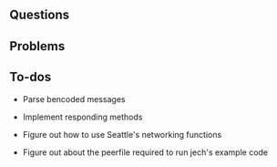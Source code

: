 ## Questions 
   
   
## Problems
   
   
## To-dos 

   - Parse bencoded messages
   
   - Implement responding methods 
   
   - Figure out how to use Seattle's networking functions 
  
   - Figure out about the peerfile required to run jech's example code
   
   

